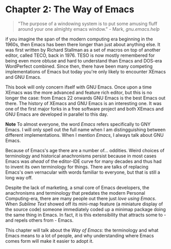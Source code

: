 # Chapter 2: The Way of Emacs #

> "The purpose of a windowing system is to put some amusing fluff
> around your one almighty emacs window." - Mark, _gnu.emacs.help_

if you imagine the span of the modern computing era beginning in the
1960s, then Emacs has been there longer than just about anything
else. It was first written by Richard Stallman as a set of macros on
top of another editor, called TECO, back in 1976. TESO is now mostly
remembered for being even more obtuse and hard to understand than
Emacs and DOS-era WordPerfect combined. Since then, there have been
many competing implementations of Emacs but today you're only likely
to encounter XEmacs and GNU Emacs.

This book will only concern ifself with GNU Emacs. Once upon a time
XEmacs was the more advanced and feature rich editor, but this is no
longer the case: from Emacs 22 onwards GNU Emacs is the best Emacs out
there. The history of XEmacs and GNU Emacs is an interesting one. It
was one of the first major forks in a free software project and both
XEmacs and GNU Emacs are developed in parallel to this day.

**Note** To almost everyone, the word _Emacs_ refers specifically to
  GNY Emacs. I will only spell out the full name when I am
  distingguishing between different implementations. When I mention
  _Emacs_, I always talk about GNU Emacs.

Because of Emacs's age there are a number of... oddities. Weird
choices of terminology and historical anachronisms persist because in
most cases Emacs was _ahead_ of the editor-IDE curve for many decades
and thus had to invent its own terminology for things. There are talks
of replacing Emacs's own vernacular with words familiar to everyone,
but that is still a long way off.

Despite the lack of marketing, a smal core of Emacs developers, the
anachronisms and terminology that predates the modern Personal
Computing-era, there are many people out there just _love using
Emacs_. When _Sublime Text_ showed off its mini-map feature (a
miniature display of the source code) someone immediately coded up a
minimap package doing the same thing in Emacs. In fact, it is this
extensibility that attracts some to - and repels others from - Emacs.

This chapter will talk about the _Way of Emacs_: the terminology and
what Emacs means to a lot of people, and why understanding where Emacs
comes form will make it easier to adopt it.
